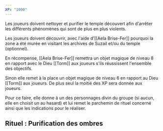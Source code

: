 ```yaml
---
XP: "1000"
---
```

Les joueurs doivent nettoyer et purifier le temple découvert afin d'arrêter les différents phénomènes qui sont de plus en plus violents.

Les joueurs doivent découvrir, avec l'aide d'[[Aela Brise-Fer]] pourquoi la zone a été murée en visitant les archives de Suzail et/ou du temple (optionnel).

En récompense, [[Aela Brise-Fer]] remettra un objet magique de niveau 8 en rapport avec le Dieu [[Torm]] aux joueurs s'ils réussissent l'ensemble des objectifs.

Sinon elle remet à la place un objet magique de niveau 6 en rapport au Dieu [[Torm]] aux joueurs. De plus seul la moitié des XP sera donnée aux joueurs.

Pour ce faire, elle donne à un des personnages divin du groupe (si aucun, elle en choisit un au hasard) et lui remet le parchemin de rituel concerné ainsi que les indications pour le réaliser.

## Rituel : Purification des ombres

